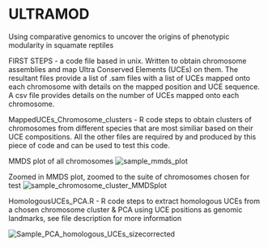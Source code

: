 # ULTRAMOD
Using comparative genomics to uncover the origins of phenotypic modularity in squamate reptiles

FIRST STEPS - a code file based in unix. Written to obtain chromosome assemblies and map Ultra Conserved Elements (UCEs) on them. The resultant files provide a list of .sam files with 
a list of UCEs mapped onto each chromosome with details on the mapped position and UCE sequence. A csv file provides details on the number of UCEs mapped onto each chromosome.

MappedUCEs_Chromosome_clusters - R code steps to obtain clusters of chromosomes from different species that are most similiar based on their UCE compositions. All the other files are required by and produced by this piece of code and can be used to test this code.

MMDS plot of all chromosomes
![sample_mmds_plot](https://user-images.githubusercontent.com/16098482/181301687-176b81c8-ea7c-4b03-a810-751683723451.jpeg)

Zoomed in MMDS plot, zoomed to the suite of chromosomes chosen for test
![sample_chromosome_cluster_MMDSplot](https://user-images.githubusercontent.com/16098482/181301363-03041455-764e-4f92-899c-eed29fb443d7.jpeg)

HomologousUCEs_PCA.R - R code steps to extract homologous UCEs from a chosen chromosome cluster & PCA using UCE positions as genomic landmarks, see file description for more information

![Sample_PCA_homologous_UCEs_sizecorrected](https://user-images.githubusercontent.com/16098482/181301464-66cd01fd-6fea-4153-b5e6-f41b7b168e9a.jpeg)

